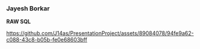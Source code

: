 ### Jayesh Borkar ###
**RAW SQL**


https://github.com/J14as/PresentationProject/assets/89084078/94fe9a62-c088-43c8-b05b-fe0e68603bff

